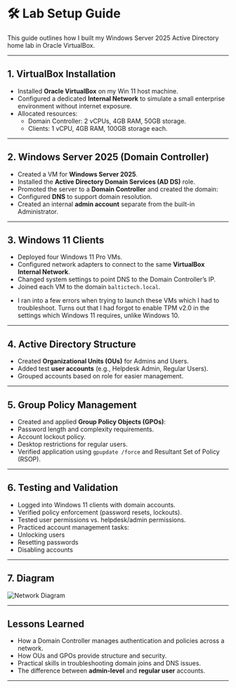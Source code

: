 # 🛠️ Lab Setup Guide

This guide outlines how I built my Windows Server 2025 Active Directory home lab in Oracle VirtualBox.

---

## 1. VirtualBox Installation
- Installed **Oracle VirtualBox** on my Win 11 host machine.
- Configured a dedicated **Internal Network** to simulate a small enterprise environment without internet exposure.
- Allocated resources:
  - Domain Controller: 2 vCPUs, 4GB RAM, 50GB storage.
  - Clients: 1 vCPU, 4GB RAM, 100GB storage each.

---

## 2. Windows Server 2025 (Domain Controller)
- Created a VM for **Windows Server 2025**.
- Installed the **Active Directory Domain Services (AD DS)** role.
- Promoted the server to a **Domain Controller** and created the domain:  
- Configured **DNS** to support domain resolution.
- Created an internal **admin account** separate from the built-in Administrator.

---

## 3. Windows 11 Clients
- Deployed four Windows 11 Pro VMs.
- Configured network adapters to connect to the same **VirtualBox Internal Network**.
- Changed system settings to point DNS to the Domain Controller’s IP.
- Joined each VM to the domain `baltictech.local`.
* I  ran into a few errors when trying to launch these VMs which I had to troubleshoot. Turns out that I had forgot to enable TPM v2.0 in the settings which Windows 11 requires, unlike Windows 10.
---

## 4. Active Directory Structure
- Created **Organizational Units (OUs)** for Admins and Users.
- Added test **user accounts** (e.g., Helpdesk Admin, Regular Users).
- Grouped accounts based on role for easier management.

---

## 5. Group Policy Management
- Created and applied **Group Policy Objects (GPOs)**:
- Password length and complexity requirements.
- Account lockout policy.
- Desktop restrictions for regular users.
- Verified application using `gpupdate /force` and Resultant Set of Policy (RSOP).

---

## 6. Testing and Validation
- Logged into Windows 11 clients with domain accounts.
- Verified policy enforcement (password resets, lockouts).
- Tested user permissions vs. helpdesk/admin permissions.
- Practiced account management tasks:
- Unlocking users
- Resetting passwords
- Disabling accounts

---

## 7. Diagram
![Network Diagram](../diagrams/homelab-diagram.png)

---

## Lessons Learned
- How a Domain Controller manages authentication and policies across a network.
- How OUs and GPOs provide structure and security.
- Practical skills in troubleshooting domain joins and DNS issues.
- The difference between **admin-level** and **regular user** accounts.

---

